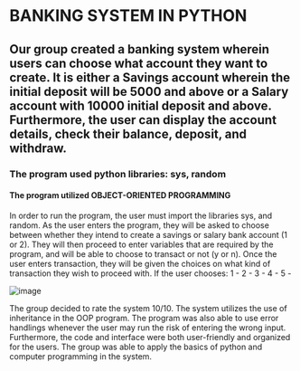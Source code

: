 # BANKING SYSTEM IN PYTHON
## Our group created a banking system wherein users can choose what account they want to create. It is either a Savings account wherein the initial deposit will be 5000 and above or a Salary account with 10000 initial deposit and above. Furthermore, the user can display the account details, check their balance, deposit, and withdraw. 
### The program used python libraries: sys, random
#### The program utilized OBJECT-ORIENTED PROGRAMMING

In order to run the program, the user must import the libraries sys, and random. As the user enters the program, they will be asked to choose between whether they intend to create a savings or salary bank account (1 or 2). They will then proceed to enter variables that are required by the program, and will be able to choose to transact or not (y or n). Once the user enters transaction, they will be given the choices on what kind of transaction they wish to proceed with. 
If the user chooses:
1 -
2 - 
3 - 
4 - 
5 - 

![image](https://user-images.githubusercontent.com/115076603/206905981-9e5c3f37-42d8-44d7-abd2-e046e08afb04.png)

The group decided to rate the system 10/10. The system utilizes the use of inheritance in the OOP program. The program was also able to use error handlings whenever the user may run the risk of entering the wrong input. Furthermore, the code and interface were both user-friendly and organized for the users. The group was able to apply the basics of python and computer programming in the system.
